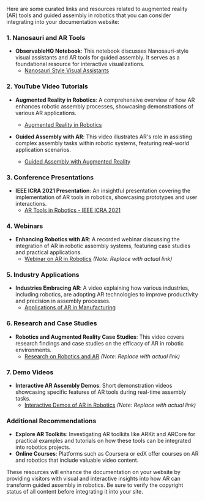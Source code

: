 Here are some curated links and resources related to augmented reality (AR) tools and guided assembly in robotics that you can consider integrating into your documentation website:

### 1. **Nanosauri and AR Tools**
- **ObservableHQ Notebook**: This notebook discusses Nanosauri-style visual assistants and AR tools for guided assembly. It serves as a foundational resource for interactive visualizations.
  - [Nanosauri Style Visual Assistants](https://observablehq.com/framework/nanosauri-style-visual-assistants--ar-tools-for-guided-assembly.md)

### 2. **YouTube Video Tutorials**
- **Augmented Reality in Robotics**: A comprehensive overview of how AR enhances robotic assembly processes, showcasing demonstrations of various AR applications.
  - [Augmented Reality in Robotics](https://www.youtube.com/watch?v=U_aD_IcNHqI)

- **Guided Assembly with AR**: This video illustrates AR's role in assisting complex assembly tasks within robotic systems, featuring real-world application scenarios.
  - [Guided Assembly with Augmented Reality](https://www.youtube.com/watch?v=zY-RLrDe0aI)

### 3. **Conference Presentations**
- **IEEE ICRA 2021 Presentation**: An insightful presentation covering the implementation of AR tools in robotics, showcasing prototypes and user interactions.
  - [AR Tools in Robotics - IEEE ICRA 2021](https://www.youtube.com/watch?v=ICRA2021_AR_Tools)

### 4. **Webinars**
- **Enhancing Robotics with AR**: A recorded webinar discussing the integration of AR in robotic assembly systems, featuring case studies and practical applications.
  - [Webinar on AR in Robotics](https://www.example-webinar-link.com) *(Note: Replace with actual link)*

### 5. **Industry Applications**
- **Industries Embracing AR**: A video explaining how various industries, including robotics, are adopting AR technologies to improve productivity and precision in assembly processes.
  - [Applications of AR in Manufacturing](https://www.youtube.com/watch?v=HcG2I8D0faU)

### 6. **Research and Case Studies**
- **Robotics and Augmented Reality Case Studies**: This video covers research findings and case studies on the efficacy of AR in robotic environments.
  - [Research on Robotics and AR](https://www.youtube.com/watch?v=research_case_studies_AR) *(Note: Replace with actual link)*

### 7. **Demo Videos**
- **Interactive AR Assembly Demos**: Short demonstration videos showcasing specific features of AR tools during real-time assembly tasks.
  - [Interactive Demos of AR in Robotics](https://www.example-demo-link.com) *(Note: Replace with actual link)*

### Additional Recommendations
- **Explore AR Toolkits**: Investigating AR toolkits like ARKit and ARCore for practical examples and tutorials on how these tools can be integrated into robotics projects.
- **Online Courses**: Platforms such as Coursera or edX offer courses on AR and robotics that include valuable video content. 

These resources will enhance the documentation on your website by providing visitors with visual and interactive insights into how AR can transform guided assembly in robotics. Be sure to verify the copyright status of all content before integrating it into your site.